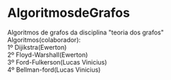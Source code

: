 # AlgoritmosdeGrafos
Algoritmos de grafos da disciplina "teoria dos grafos"<br> 
Algoritmos(colaborador):<br>
1º Dijikstra(Ewerton)
<br>
2º Floyd-Warshall(Ewerton)
<br>
3º Ford-Fulkerson(Lucas Vinicius)
<br>
4º Bellman-ford(Lucas Vinicius)
